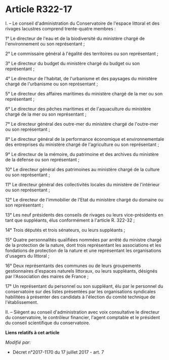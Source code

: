 # Article R322-17

I. – Le conseil d'administration du Conservatoire de l'espace littoral et des rivages lacustres comprend trente-quatre
membres :

1° Le directeur de l'eau et de la biodiversité du ministère chargé de l'environnement ou son représentant ;

2° Le commissaire général à l'égalité des territoires ou son représentant ;

3° Le directeur du budget du ministère chargé du budget ou son représentant ;

4° Le directeur de l'habitat, de l'urbanisme et des paysages du ministère chargé de l'urbanisme ou son représentant ;

5° Le directeur des affaires maritimes du ministère chargé de la mer ou son représentant ;

6° Le directeur des pêches maritimes et de l'aquaculture du ministère chargé de la mer ou son représentant ;

7° Le directeur général des outre-mer du ministère chargé de l'outre-mer ou son représentant ;

8° Le directeur général de la performance économique et environnementale des entreprises du ministère chargé de l'agriculture
ou son représentant ;

9° Le directeur de la mémoire, du patrimoine et des archives du ministère de la défense ou son représentant ;

10° Le directeur général des patrimoines au ministère chargé de la culture ou son représentant ;

11° Le directeur général des collectivités locales du ministère de l'intérieur ou son représentant ;

12° Le directeur de l'immobilier de l'Etat du ministère chargé du domaine ou son représentant ;

13° Les neuf présidents des conseils de rivages ou leurs vice-présidents en tant que suppléants, élus conformément à
l'article R. 322-32 ;

14° Trois députés et trois sénateurs, ou leurs suppléants ;

15° Quatre personnalités qualifiées nommées par arrêté du ministre chargé de la protection de la nature, dont trois
représentant les associations et les fondations de protection de la nature et une représentant les organisations d'usagers du
littoral ;

16° Deux représentants des communes ou de leurs groupements gestionnaires d'espaces naturels littoraux, ou leurs suppléants,
désignés par l'Association des maires de France ;

17° Un représentant du personnel ou son suppléant, élu par le personnel du conservatoire sur des listes présentées par les
organisations syndicales habilitées à présenter des candidats à l'élection du comité technique de l'établissement.

II. – Siègent au conseil d'administration avec voix consultative le directeur du conservatoire, le contrôleur financier,
l'agent comptable et le président du conseil scientifique du conservatoire.

**Liens relatifs à cet article**

_Modifié par_:

  - Décret n°2017-1170 du 17 juillet 2017 - art. 7
